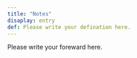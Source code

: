 ```yaml
---
title: "Notes"
disaplay: entry
def: Please write your defination here.
---
```


Please write your foreward here.

<!----------------------ATTENTION----------------------------

disaplay: entry, card, book, timeline.

Please follow the specific kind of archetypes in the case of disaplay below:

    case: entry, card, timeline
        
        `hugo new --kind post <dir>/<title>`
        eg: hugo new --kind post essays/database
    
    case: book
        
        `hugo new --kind book <dir>/<title>`
        eg: hugo new --kind book library/database 

------------------------------------------------------------> 

